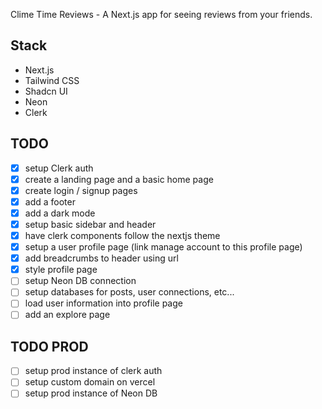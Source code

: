 Clime Time Reviews - A Next.js app for seeing reviews from your friends.

## Stack

- Next.js
- Tailwind CSS
- Shadcn UI
- Neon
- Clerk

## TODO

- [x] setup Clerk auth
- [x] create a landing page and a basic home page
- [x] create login / signup pages
- [x] add a footer
- [x] add a dark mode
- [x] setup basic sidebar and header
- [x] have clerk components follow the nextjs theme
- [x] setup a user profile page (link manage account to this profile page)
- [x] add breadcrumbs to header using url
- [x] style profile page
- [ ] setup Neon DB connection
- [ ] setup databases for posts, user connections, etc...
- [ ] load user information into profile page
- [ ] add an explore page

## TODO PROD

- [ ] setup prod instance of clerk auth
- [ ] setup custom domain on vercel
- [ ] setup prod instance of Neon DB
